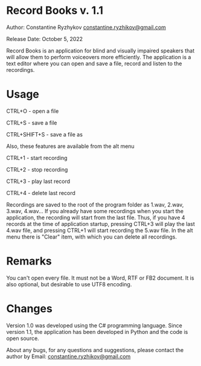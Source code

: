 # Record Books v. 1.1

Author: Constantine Ryzhykov constantine.ryzhikov@gmail.com

Release Date: October 5, 2022


Record Books is an application for blind and visually impaired speakers that will allow them to perform voiceovers more efficiently.
The application is a text editor where you can open and save a file, record and listen to the recordings.


# Usage
CTRL+O - open a file

CTRL+S - save a file

CTRL+SHIFT+S - save a file as

Also, these features are available from the alt menu

CTRL+1 - start recording

CTRL+2 - stop recording

CTRL+3 - play last record

CTRL+4 - delete last record


Recordings are saved to the root of the program folder as 1.wav, 2.wav, 3.wav, 4.wav...
If you already have some recordings when you start the application, the recording will start from the last file. Thus, if you have 4 records at the time of application startup, pressing CTRL+3 will play the last 4.wav file, and pressing CTRL+1 will start recording the 5.wav file.
In the alt menu there is "Clear" item, with which you can delete all recordings.


# Remarks
You can't open every file. It must not be a Word, RTF or FB2 document. It is also optional, but desirable to use UTF8 encoding.


# Changes
Version 1.0 was developed using the C# programming language. Since version 1.1, the application has been developed in Python and the code is open source.


About any bugs, for any questions and suggestions, please contact the author by Email: constantine.ryzhikov@gmail.com
